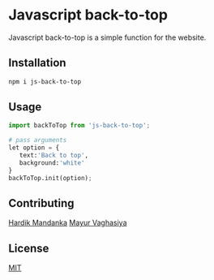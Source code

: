# Javascript back-to-top

Javascript back-to-top is a simple function for the website.

## Installation

```bash
npm i js-back-to-top
```

## Usage

```python
import backToTop from 'js-back-to-top';

# pass arguments
let option = {
   text:'Back to top',
   background:'white'
}
backToTop.init(option);
```

## Contributing
[Hardik Mandanka](https://github.com/Hardik21)
[Mayur Vaghasiya](https://github.com/vaghasiya-mayur)

## License
[MIT](https://choosealicense.com/licenses/mit/)
